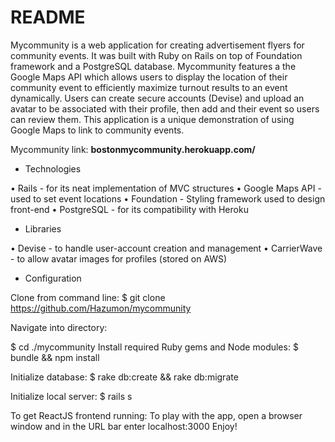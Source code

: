 # README

Mycommunity is a web application for creating advertisement flyers for community events. It was built with Ruby on Rails on top of Foundation framework and a PostgreSQL database. Mycommunity features a the Google Maps API which allows users to display the location of their community event to efficiently maximize turnout results to an event dynamically. Users can create secure accounts (Devise) and upload an avatar to be associated with their profile, then add and their event so users can review them. This application is a unique demonstration of using Google Maps to link to community events.

Mycommunity link: **bostonmycommunity.herokuapp.com/**

* Technologies

•	Rails - for its neat implementation of MVC structures
•	Google Maps API - used to set event locations
•	Foundation - Styling framework used to design front-end
•	PostgreSQL - for its compatibility with Heroku

* Libraries

•	Devise - to handle user-account creation and management
•	CarrierWave - to allow avatar images for profiles (stored on AWS)

* Configuration

Clone from command line:
$ git clone https://github.com/Hazumon/mycommunity

Navigate into directory:

$ cd ./mycommunity
Install required Ruby gems and Node modules:
$ bundle && npm install

Initialize database:
$ rake db:create && rake db:migrate

Initialize local server:
$ rails s

To get ReactJS frontend running:
To play with the app, open a browser window and in the URL bar enter localhost:3000
Enjoy!
